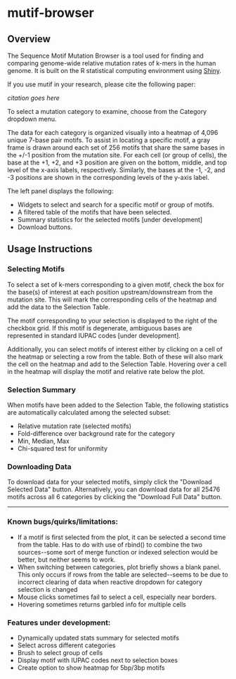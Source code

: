 # mutif-browser

## Overview
The Sequence Motif Mutation Browser is a tool used for finding and comparing genome-wide relative mutation rates of k-mers in the human genome. It is built on the R statistical computing environment using [Shiny](http://shiny.rstudio.com/).

If you use mutif in your research, please cite the following paper:

*citation goes here*

To select a mutation category to examine, choose from the Category dropdown menu.

The data for each category is organized visually into a heatmap of 4,096 unique 7-base pair motifs.  To assist in locating a specific motif, a gray frame is drawn around each set of 256 motifs that share the same bases in the +/-1 position from the mutation site. For each cell (or group of cells), the base at the +1, +2, and +3 position are given on the bottom, middle, and top level of the x-axis labels, respectively.  Similarly, the bases at the -1, -2, and -3 positions are shown in the corresponding levels of the y-axis label.
 
The left panel displays the following:
* Widgets to select and search for a specific motif or group of motifs.
* A filtered table of the motifs that have been selected.
* Summary statistics for the selected motifs [under development]
* Download buttons.

## Usage Instructions
### Selecting Motifs
To select a set of k-mers corresponding to a given motif, check the box for the base(s) of interest at each position upstream/downstream from the mutation site. This will mark the corresponding cells of the heatmap and add the data to the Selection Table.

The motif corresponding to your selection is displayed to the right of the checkbox grid. If this motif is degenerate, ambiguous bases are represented in standard IUPAC codes [under development].

Additionally, you can select motifs of interest either by clicking on a cell of the heatmap or selecting a row from the table.  Both of these will also mark the cell on the heatmap and add to the Selection Table.  Hovering over a cell in the heatmap will display the motif and relative rate below the plot.

### Selection Summary
When motifs have been added to the Selection Table, the following statistics are automatically calculated among the selected subset:
* Relative mutation rate (selected motifs)
* Fold-difference over background rate for the category
* Min, Median, Max
* Chi-squared test for uniformity

### Downloading Data
To download data for your selected motifs, simply click the "Download Selected Data" button.  Alternatively, you can download data for all 25476 motifs across all 6 categories by clicking the "Download Full Data" button.

----
### Known bugs/quirks/limitations:
* If a motif is first selected from the plot, it can be selected a second time from the table. Has to do with use of rbind() to combine the two sources--some sort of merge function or indexed selection would be better, but neither seems to work.
* When switching between categories, plot briefly shows a blank panel. This only occurs if rows from the table are selected--seems to be due to incorrect clearing of data when reactive dropdown for category selection is changed
* Mouse clicks sometimes fail to select a cell, especially near borders.
* Hovering sometimes returns garbled info for multiple cells

### Features under development:
* Dynamically updated stats summary for selected motifs
* Select across different categories
* Brush to select group of cells
* Display motif with IUPAC codes next to selection boxes
* Create option to show heatmap for 5bp/3bp motifs

